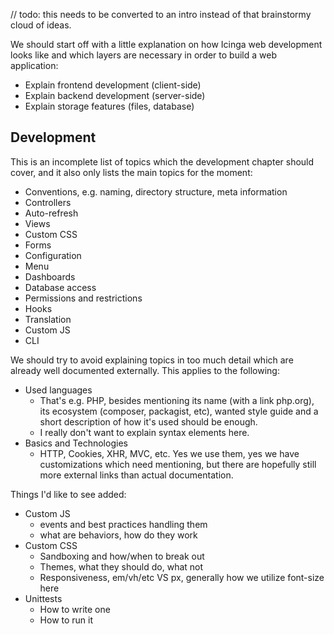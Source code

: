 // todo: this needs to be converted to an intro instead of that brainstormy cloud of ideas.

We should start off with a little explanation on how Icinga web development looks like and which layers are necessary in order to build a web application:

* Explain frontend development (client-side)
* Explain backend development (server-side)
* Explain storage features (files, database)

## Development

This is an incomplete list of topics which the development chapter should cover, and it also only lists the main topics for the moment:

* Conventions, e.g. naming, directory structure, meta information
* Controllers
* Auto-refresh
* Views
* Custom CSS
* Forms
* Configuration
* Menu
* Dashboards
* Database access
* Permissions and restrictions
* Hooks
* Translation
* Custom JS
* CLI


We should try to avoid explaining topics in too much detail which are already well documented externally. This applies to the following:

* Used languages
    * That's e.g. PHP, besides mentioning its name (with a link php.org), its ecosystem (composer, packagist, etc), wanted style guide and a short description of how it's used should be enough.
    * I really don't want to explain syntax elements here.
* Basics and Technologies
    * HTTP, Cookies, XHR, MVC, etc. Yes we use them, yes we have customizations which need mentioning, but there are hopefully still more external links than actual documentation.

Things I'd like to see added:

* Custom JS
    * events and best practices handling them
    * what are behaviors, how do they work
* Custom CSS
    * Sandboxing and how/when to break out
    * Themes, what they should do, what not
    * Responsiveness, em/vh/etc VS px, generally how we utilize font-size here
* Unittests
    * How to write one
    * How to run it
    